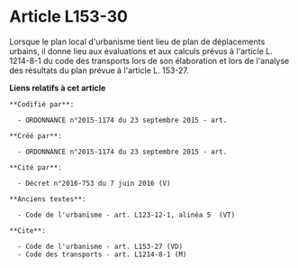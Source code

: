 # Article L153-30

Lorsque le plan local d'urbanisme tient lieu de plan de déplacements urbains, il donne lieu aux évaluations et aux calculs
prévus à l'article L. 1214-8-1 du code des transports lors de son élaboration et lors de l'analyse des résultats du plan
prévue à l'article L. 153-27.

**Liens relatifs à cet article**

	**Codifié par**:

	  - ORDONNANCE n°2015-1174 du 23 septembre 2015 - art.

	**Créé par**:

	  - ORDONNANCE n°2015-1174 du 23 septembre 2015 - art.

	**Cité par**:

	  - Décret n°2016-753 du 7 juin 2016 (V)

	**Anciens textes**:

	  - Code de l'urbanisme - art. L123-12-1, alinéa 5  (VT)

	**Cite**:

	  - Code de l'urbanisme - art. L153-27 (VD)
	  - Code des transports - art. L1214-8-1 (M)
